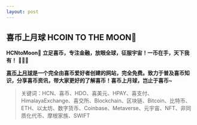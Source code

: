 ```yaml
---
layout: post
---
```


## 喜币上月球 HCOIN TO THE MOON🚀️
**HCNtoMoon**🚀️
**立足喜币，专注金融，放眼全球，征服宇宙！一币在手，天下我有！**  🚀️🚀️🚀️

**[喜币上月球](https://hcntomoon.github.io/)是一个完全由喜币爱好者创建的网站，完全免费。致力于普及喜币知识，分享喜币资讯，带大家更好的了解喜币！喜币上月球，岂止于喜币~**
> 关键词：HCN、喜币、HDO、喜美元、HPAY、喜支付、HimalayaExchange、喜交所、Blockchain、区块链、Bitcoin、比特币、ETH、以太坊、数字货币、Coinbase、Metaverse、元宇宙、NFT、非同质化代币、摩根家族、SWIFT

